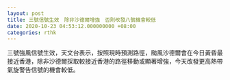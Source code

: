 ```yaml
---
layout: post
title: 三號信號生效　除非沙德爾增強　否則改發八號機會較低
date: 2020-10-23 04:53:12.000000000 +08:00
categories: rthk
---
```


三號強風信號生效，天文台表示，按照現時預測路徑，颱風沙德爾會在今日黃昏最接近香港，除非沙德爾採取較接近香港的路徑移動或顯著增強，今天改發更高熱帶氣旋警告信號的機會較低。
